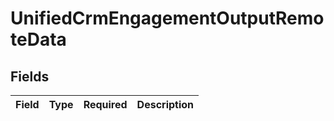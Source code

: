 # UnifiedCrmEngagementOutputRemoteData


## Fields

| Field       | Type        | Required    | Description |
| ----------- | ----------- | ----------- | ----------- |